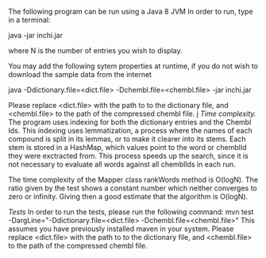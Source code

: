 The following program can be run using a Java 8 JVM
In order to run, type in a terminal:

java -jar inchi.jar <N>

where N is the number of entries you wish to display.

You may add the following sytem properties at runtime, if you do not wish to download the sample data from the internet

java -Ddictionary.file=<dict.file> -Dchembl.file=<chembl.file> -jar inchi.jar <N>

Please replace <dict.file> with the path to to the dictionary file, and <chembl.file> to the path of the compressed chembl file.
j
*Time complexity.*
The program uses indexing for  both the dictionary entries and the Chembl Ids. This indexing uses lemmatization, a process where the names of each compound is split in its lemmas, or to make it clearer into its stems. Each stem is stored in a HashMap, which values point to the word or chemblId they were exctracted from. This process speeds up the search, since it is not necessary to evaluate all words against all chemblIds in each run.

The time complexity of the Mapper class rankWords method is O(logN). The ratio given by the test shows a constant number which neither converges to zero or infinity. Giving then a good estimate that the algorithm is O(logN).

*Tests*
In order to run the tests, please run the following command:
mvn test -DargLine="-Ddictionary.file=<dict.file> -Dchembl.file=<chembl.file>"
This assumes you have previously installed maven in your system. Please replace <dict.file> with the path to to the dictionary file, and <chembl.file> to the path of the compressed chembl file.

